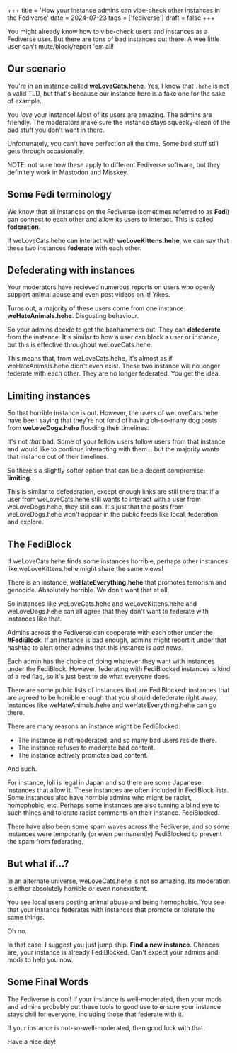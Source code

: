 +++
title = 'How your instance admins can vibe-check other instances in the Fediverse'
date = 2024-07-23
tags = ['fediverse']
draft = false
+++

You might already know how to vibe-check users and instances as a Fediverse user. But there are tons of bad instances out there. A wee little user can't mute/block/report 'em all!

## Our scenario

You're in an instance called **weLoveCats.hehe**. Yes, I know that `.hehe` is not a valid TLD, but that's because our instance here is a fake one for the sake of example.

You *love* your instance! Most of its users are amazing. The admins are friendly. The moderators make sure the instance stays squeaky-clean of the bad stuff you don't want in there.

Unfortunately, you can't have perfection all the time. Some bad stuff still gets through occasionally.

NOTE: not sure how these apply to different Fediverse software, but they definitely work in Mastodon and Misskey.

## Some Fedi terminology

We know that all instances on the Fediverse (sometimes referred to as **Fedi**) can connect to each other and allow its users to interact. This is called **federation**.

If weLoveCats.hehe can interact with **weLoveKittens.hehe**, we can say that these two instances **federate** with each other.

## Defederating with instances

Your moderators have recieved numerous reports on users who openly support animal abuse and even post videos on it! Yikes.

Turns out, a majority of these users come from one instance: **weHateAnimals.hehe**. Disgusting behaviour.

So your admins decide to get the banhammers out. They can **defederate** from the instance. It's similar to how a user can block a user or instance, but this is effective throughout weLoveCats.hehe.

This means that, from weLoveCats.hehe, it's almost as if weHateAnimals.hehe didn't even exist. These two instance will no longer federate with each other. They are no longer federated. You get the idea.

## Limiting instances

So that horrible instance is out. However, the users of weLoveCats.hehe have been saying that they're not fond of having oh-so-many dog posts from **weLoveDogs.hehe** flooding their timelines.

It's not *that* bad. Some of your fellow users follow users from that instance and would like to continue interacting with them... but the majority wants that instance out of their timelines.

So there's a slightly softer option that can be a decent compromise: **limiting**. 

This is similar to defederation, except enough links are still there that if a user from weLoveCats.hehe still wants to interact with a user from weLoveDogs.hehe, they still can. It's just that the posts from weLoveDogs.hehe won't appear in the public feeds like local, federation and explore.

## The FediBlock

If weLoveCats.hehe finds some instances horrible, perhaps other instances like weLoveKittens.hehe might share the same views!

There is an instance, **weHateEverything.hehe** that promotes terrorism and genocide. Absolutely horrible. We don't want that at all.

So instances like weLoveCats.hehe and weLoveKittens.hehe and weLoveDogs.hehe can all agree that they don't want to federate with instances like that.

Admins across the Fediverse can cooperate with each other under the **\#FediBlock**. If an instance is bad enough, admins might report it under that hashtag to alert other admins that this instance is *bad news*.

Each admin has the choice of doing whatever they want with instances under the FediBlock. However, federating with FediBlocked instances is kind of a red flag, so it's just best to do what everyone does.

There are some public lists of instances that are FediBlocked: instances that are agreed to be horrible enough that you should defederate right away. Instances like weHateAnimals.hehe and weHateEverything.hehe can go there.

There are many reasons an instance might be FediBlocked:
- The instance is not moderated, and so many bad users reside there.
- The instance refuses to moderate bad content.
- The instance actively promotes bad content.

And such. 

For instance, loli is legal in Japan and so there are some Japanese instances that allow it. These instances are often included in FediBlock lists. Some instances also have horrible admins who might be racist, homophobic, etc. Perhaps some instances are also turning a blind eye to such things and tolerate racist comments on their instance. FediBlocked.

There have also been some spam waves across the Fediverse, and so some instances were temporarily (or even permanently) FediBlocked to prevent the spam from federating. 

## But what if...?

In an alternate universe, weLoveCats.hehe is not so amazing. Its moderation is either absolutely horrible or even nonexistent.

You see local users posting animal abuse and being homophobic. You see that your instance federates with instances that promote or tolerate the same things.

Oh no.

In that case, I suggest you just jump ship. **Find a new instance**. Chances are, your instance is already FediBlocked. Can't expect your admins and mods to help you now.

## Some Final Words

The Fediverse is cool! If your instance is well-moderated, then your mods and admins probably put these tools to good use to ensure your instance stays chill for everyone, including those that federate with it.

If your instance is not-so-well-moderated, then good luck with that.

Have a nice day!
